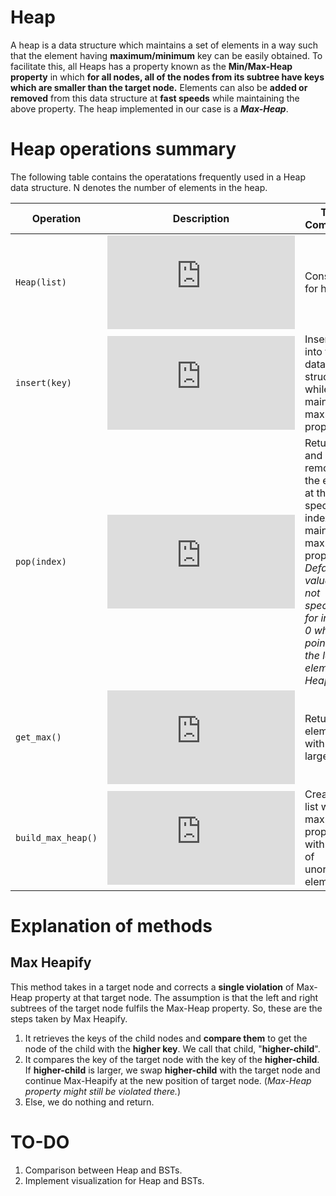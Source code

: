 # Heap

A heap is a data structure which maintains a set of elements in a way such that the element having **maximum/minimum** key can be easily obtained. To facilitate this, all Heaps has a property known as the **Min/Max-Heap property** in which **for all nodes, all of the nodes from its subtree have keys which are smaller than the target node.** Elements can also be **added or removed** from this data structure at **fast speeds** while maintaining the above property. The heap implemented in our case is a ***Max-Heap***.

# Heap operations summary

The following table contains the operatations frequently used in a Heap data structure. N denotes the number of elements in the heap.

|Operation|Description|Time Complexity|
|----------------|-------------------------------|-----------------------------|
`Heap(list)`|![equation](https://latex.codecogs.com/png.latex?O%281%29)|Constructor for heap.
`insert(key)`|![equation](https://latex.codecogs.com/png.latex?O%28%5Clog%20n%20%29)|Inserts *key* into the data structure while maintaining max-heap property.
`pop(index)`|![equation](https://latex.codecogs.com/png.latex?O%28%5Clog%20n%20%29)|Returns and removes the element at the specified index while maintaining max-heap property. *Default value (if not specified) for index is 0 which points to the largest element in Heap.*
`get_max()`|![equation](https://latex.codecogs.com/png.latex?O%281%29)|Returns the element with the largest key.
`build_max_heap()`|![equation](https://latex.codecogs.com/png.latex?O%28n%20%29)|Creates a list with max-heap property with a list of unordered elements.

# Explanation of methods
## Max Heapify
This method takes in a target node and corrects a **single violation** of Max-Heap property at that target node. The assumption is that the left and right subtrees of the target node fulfils the Max-Heap property. So, these are the steps taken by Max Heapify.

1. It retrieves the keys of the child nodes and **compare them** to get the node of the child with the **higher key**. We call that child, "**higher-child**".
2. It compares the key of the target node with the key of the **higher-child**. If **higher-child** is larger, we swap **higher-child** with the target node and continue Max-Heapify at the new position of target node. (*Max-Heap property might still be violated there.*)
3. Else, we do nothing and return.

# TO-DO
1. Comparison between Heap and BSTs.
2. Implement visualization for Heap and BSTs.